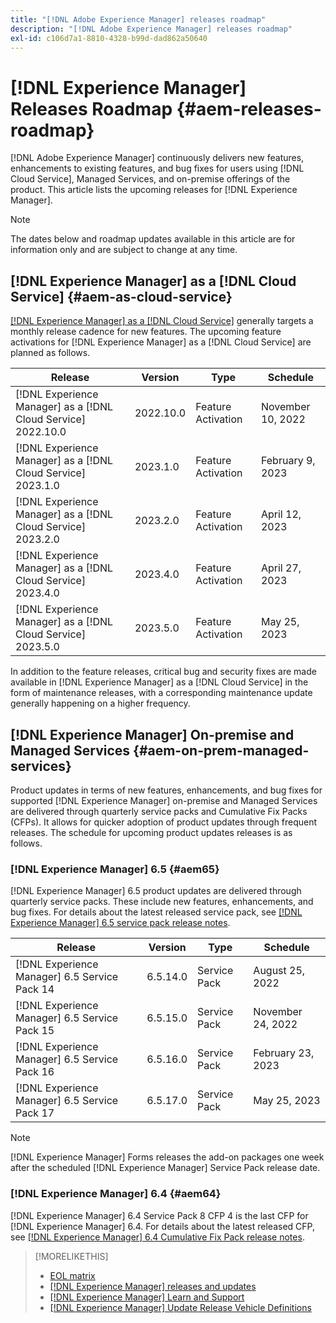 ```yaml
---
title: "[!DNL Adobe Experience Manager] releases roadmap"
description: "[!DNL Adobe Experience Manager] releases roadmap"
exl-id: c106d7a1-8810-4328-b99d-dad862a50640
---
```

# [!DNL Experience Manager] Releases Roadmap {#aem-releases-roadmap}

[!DNL Adobe Experience Manager] continuously delivers new features, enhancements to existing features, and bug fixes for users using [!DNL Cloud Service], Managed Services, and on-premise offerings of the product. This article lists the upcoming releases for [!DNL Experience Manager].

>[!NOTE]
>
>The dates below and roadmap updates available in this article are for information only and are subject to change at any time.

## [!DNL Experience Manager] as a [!DNL Cloud Service] {#aem-as-cloud-service}

[[!DNL Experience Manager] as a [!DNL Cloud Service]](https://experienceleague.adobe.com/docs/experience-manager-cloud-service/content/release-notes/home.html) generally targets a monthly release cadence for new features. The upcoming feature activations for [!DNL Experience Manager] as a [!DNL Cloud Service] are planned as follows.

| Release |Version |Type |Schedule |
|---|---|---|---|
| [!DNL Experience Manager] as a [!DNL Cloud Service] 2022.10.0 |2022.10.0  |Feature Activation |November 10, 2022 |
| [!DNL Experience Manager] as a [!DNL Cloud Service] 2023.1.0 |2023.1.0  |Feature Activation |February 9, 2023 |
| [!DNL Experience Manager] as a [!DNL Cloud Service] 2023.2.0 |2023.2.0  |Feature Activation |April 12, 2023 |
| [!DNL Experience Manager] as a [!DNL Cloud Service] 2023.4.0 |2023.4.0  |Feature Activation |April 27, 2023 |
| [!DNL Experience Manager] as a [!DNL Cloud Service] 2023.5.0 |2023.5.0  |Feature Activation|May 25, 2023 |

In addition to the feature releases, critical bug and security fixes are made available in [!DNL Experience Manager] as a [!DNL Cloud Service] in the form of maintenance releases, with a corresponding maintenance update generally happening on a higher frequency.

## [!DNL Experience Manager] On-premise and Managed Services {#aem-on-prem-managed-services}

Product updates in terms of new features, enhancements, and bug fixes for supported [!DNL Experience Manager] on-premise and Managed Services are delivered through quarterly service packs and Cumulative Fix Packs (CFPs). It allows for quicker adoption of product updates through frequent releases. The schedule for upcoming product updates releases is as follows.

### [!DNL Experience Manager] 6.5 {#aem65}

[!DNL Experience Manager] 6.5 product updates are delivered through quarterly service packs. These include new features, enhancements, and bug fixes. For details about the latest released service pack, see [[!DNL Experience Manager] 6.5 service pack release notes](https://experienceleague.adobe.com/docs/experience-manager-65/release-notes/release-notes.html).

| Release |Version |Type |Schedule |
|---|---|---|---|
| [!DNL Experience Manager] 6.5 Service Pack 14|6.5.14.0  |Service Pack |August 25, 2022 |
| [!DNL Experience Manager] 6.5 Service Pack 15|6.5.15.0  |Service Pack |November 24, 2022 |
| [!DNL Experience Manager] 6.5 Service Pack 16|6.5.16.0  |Service Pack |February 23, 2023 |
| [!DNL Experience Manager] 6.5 Service Pack 17|6.5.17.0  |Service Pack |May 25, 2023 |

>[!NOTE]
>
>[!DNL Experience Manager] Forms releases the add-on packages one week after the scheduled [!DNL Experience Manager] Service Pack release date.

### [!DNL Experience Manager] 6.4 {#aem64}

[!DNL Experience Manager] 6.4 Service Pack 8 CFP 4 is the last CFP for [!DNL Experience Manager] 6.4. For details about the latest released CFP, see [[!DNL Experience Manager] 6.4 Cumulative Fix Pack release notes](https://experienceleague.adobe.com/docs/experience-manager-64/release-notes/cfp-release-notes.html).

>[!MORELIKETHIS]
>
>* [EOL matrix](https://helpx.adobe.com/support/programs/eol-matrix.html)
>* [[!DNL Experience Manager] releases and updates](https://experienceleague.adobe.com/docs/experience-manager-release-information/aem-release-updates/aem-releases-updates.html?lang=en)
>* [[!DNL Experience Manager] Learn and Support](https://experienceleague.adobe.com/docs/experience-manager-cloud-service.html)
>* [[!DNL Experience Manager] Update Release Vehicle Definitions](/help/update-release-vehicle-definitions.md)
